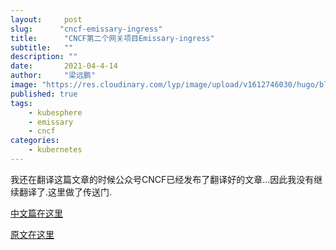 ```yaml
---
layout:     post 
slug:      "cncf-emissary-ingress"
title:      "CNCF第二个网关项目Emissary-ingress"
subtitle:   ""
description: ""  
date:       2021-04-4-14
author:     "梁远鹏"
image: "https://res.cloudinary.com/lyp/image/upload/v1612746030/hugo/blog.github.io/pexels-eva-elijas-5949232.jpg"
published: true
tags: 
    - kubesphere
    - emissary
    - cncf
categories: 
    - kubernetes
---
```


我还在翻译这篇文章的时候公众号CNCF已经发布了翻译好的文章...因此我没有继续翻译了.这里做了传送门.  

[中文篇在这里](https://mp.weixin.qq.com/s/eoHQHgVqEyn-QjxM6w3DRQ)

[原文在这里](https://www.cncf.io/blog/2021/04/13/emissary-ingress-formerly-ambassador-is-now-a-cncf-incubating-project/)
